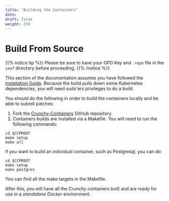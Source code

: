 ```yaml
---
title: "Building the Containers"
date:
draft: false
weight: 250
---
```


# Build From Source

{{% notice tip %}}
Please be sure to have your GPG Key and `.repo` file in the `conf` directory
before proceeding.
{{% /notice %}}

This section of the documentation assumes you have followed the [Installation Guide](/installation-guide/installation-guide).
Because the build pulls down some Kubernetes dependencies, you will need sudo'ers privileges to do a build.

You should do the following in order to build the containers locally and be able to submit patches:

1. Fork the [Crunchy-Containers](https://github.com/CrunchyData/crunchy-containers) GitHub repository.
2. Containers builds are installed via a Makefile. You will need to run the following commands:

```
cd $CCPROOT
make setup
make all
```

if you want to build an individual container, such as Postgresql, you can do:

```
cd $CCPROOT
make setup
make postgres
```

You can find all the make targets in the Makefile.

After this, you will have all the Crunchy containers built and are ready
for use in a *standalone Docker* environment.
